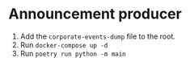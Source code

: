 # Announcement producer
1. Add the `corporate-events-dump` file to the root.
2. Run `docker-compose up -d`
3. Run `poetry run python -m main`
